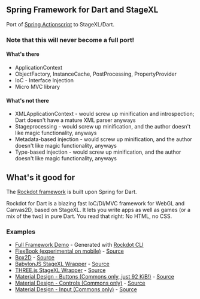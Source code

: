 ## Spring Framework for Dart and StageXL

Port of [Spring Actionscript](http://www.springactionscript.org/) to StageXL/Dart.

### Note that this will never become a full port!

#### What's there
* ApplicationContext
* ObjectFactory, InstanceCache, PostProcessing, PropertyProvider
* IoC - Interface Injection
* Micro MVC library

#### What's not there
* XMLApplicationContext - would screw up minification and introspection; Dart doesn't have a mature XML parser anyways
* Stageprocessing - would screw up minification, and the author doesn't like magic functionality, anyways
* Metadata-based injection - would screw up minification, and the author doesn't like magic functionality, anyways
* Type-based injection - would screw up minification, and the author doesn't like magic functionality, anyways

## What's it good for

The [Rockdot framework](https://github.com/blockforest/rockdot-framework) is built upon Spring for Dart.

Rockdot for Dart is a blazing fast IoC/DI/MVC framework for WebGL and Canvas2D, based on StageXL.
It lets you write apps as well as games (or a mix of the two) in pure Dart. You read that right: No HTML, no CSS.

### Examples

* [Full Framework Demo](http://rockdot.sounddesignz.com/template/) - Generated with [Rockdot CLI](https://github.com/blockforest/rockdot-generator)
* [FlexBook (experimental on mobile)](http://rockdot.sounddesignz.com/stagexl-commons/experimental_book.html) - [Source](https://github.com/blockforest/rockdot-commons/blob/master/web/experimental_book.dart)
* [Box2D](http://rockdot.sounddesignz.com/box2d/) - [Source](https://github.com/blockforest/rockdot-physics/tree/master/lib/src/Examples)
* [BabylonJS StageXL Wrapper](http://rockdot.sounddesignz.com/dart/babylonjs-interop/) - [Source](https://github.com/blockforest/babylonjs-dart-facade/tree/master/example)
* [THREE.js StageXL Wrapper](http://rockdot.sounddesignz.com/dart/threejs-interop/) - [Source](https://github.com/blockforest/threejs-dart-facade/tree/master/example)
* [Material Design - Buttons (Commons only, just 92 KiB!)](http://rockdot.sounddesignz.com/stagexl-commons/paper_buttons.html) - [Source](https://github.com/blockforest/rockdot-commons/blob/master/web/material_buttons.dart)
* [Material Design - Controls (Commons only)](http://rockdot.sounddesignz.com/stagexl-commons/paper_radio.html) - [Source](https://github.com/blockforest/rockdot-commons/blob/master/web/material_radio.dart)
* [Material Design - Input (Commons only)](http://rockdot.sounddesignz.com/stagexl-commons/paper_input.html) - [Source](https://github.com/blockforest/rockdot-commons/blob/master/web/material_input.dart)
